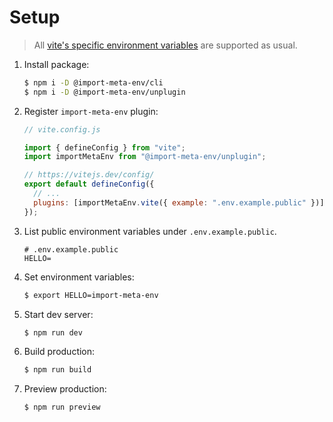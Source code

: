 # Setup

> All [vite's specific environment variables](https://vitejs.dev/guide/env-and-mode.html#env-variables) are supported as usual.

1. Install package:

   ```sh
   $ npm i -D @import-meta-env/cli
   $ npm i -D @import-meta-env/unplugin
   ```

1. Register `import-meta-env` plugin:

   ```js
   // vite.config.js

   import { defineConfig } from "vite";
   import importMetaEnv from "@import-meta-env/unplugin";

   // https://vitejs.dev/config/
   export default defineConfig({
     // ...
     plugins: [importMetaEnv.vite({ example: ".env.example.public" })],
   });
   ```

1. List public environment variables under `.env.example.public`.

   ```
   # .env.example.public
   HELLO=
   ```

1. Set environment variables:

   ```sh
   $ export HELLO=import-meta-env
   ```

1. Start dev server:

   ```sh
   $ npm run dev
   ```

1. Build production:

   ```sh
   $ npm run build
   ```

1. Preview production:

   ```sh
   $ npm run preview
   ```
